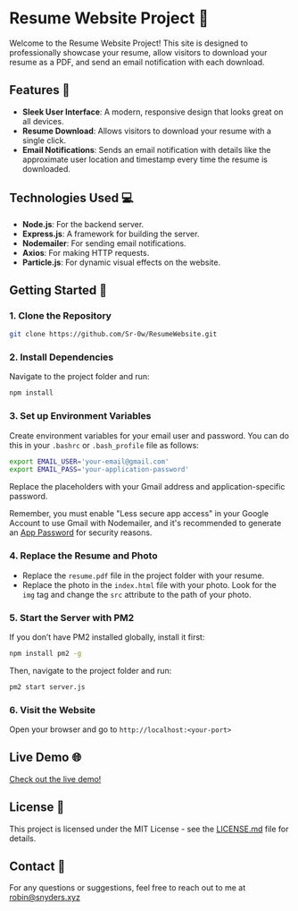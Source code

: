 # Resume Website Project 🌟

Welcome to the Resume Website Project! This site is designed to professionally showcase your resume, allow visitors to download your resume as a PDF, and send an email notification with each download.

## Features 🚀

- **Sleek User Interface**: A modern, responsive design that looks great on all devices.
- **Resume Download**: Allows visitors to download your resume with a single click.
- **Email Notifications**: Sends an email notification with details like the approximate user location and timestamp every time the resume is downloaded.

## Technologies Used 💻

- **Node.js**: For the backend server.
- **Express.js**: A framework for building the server.
- **Nodemailer**: For sending email notifications.
- **Axios**: For making HTTP requests.
- **Particle.js**: For dynamic visual effects on the website.

## Getting Started 🏁

### 1. Clone the Repository
```sh
git clone https://github.com/Sr-0w/ResumeWebsite.git
```

### 2. Install Dependencies
Navigate to the project folder and run:
```sh
npm install
```

### 3. Set up Environment Variables
Create environment variables for your email user and password. You can do this in your `.bashrc` or `.bash_profile` file as follows:
```sh
export EMAIL_USER='your-email@gmail.com'
export EMAIL_PASS='your-application-password'
```
Replace the placeholders with your Gmail address and application-specific password. 

Remember, you must enable "Less secure app access" in your Google Account to use Gmail with Nodemailer, and it's recommended to generate an [App Password](https://myaccount.google.com/apppasswords) for security reasons.

### 4. Replace the Resume and Photo
- Replace the `resume.pdf` file in the project folder with your resume.
- Replace the photo in the `index.html` file with your photo. Look for the `img` tag and change the `src` attribute to the path of your photo.

### 5. Start the Server with PM2
If you don’t have PM2 installed globally, install it first:
```sh
npm install pm2 -g
```
Then, navigate to the project folder and run:
```sh
pm2 start server.js
```

### 6. Visit the Website
Open your browser and go to `http://localhost:<your-port>`

## Live Demo 🌐

[Check out the live demo!](<https://snyders.xyz>)

## License 📄

This project is licensed under the MIT License - see the [LICENSE.md](LICENSE.md) file for details.

## Contact 📧

For any questions or suggestions, feel free to reach out to me at <robin@snyders.xyz>
